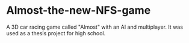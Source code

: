 # Almost-the-new-NFS-game
A 3D car racing game called "Almost" with an AI and multiplayer. It was used as a thesis project for high school.
